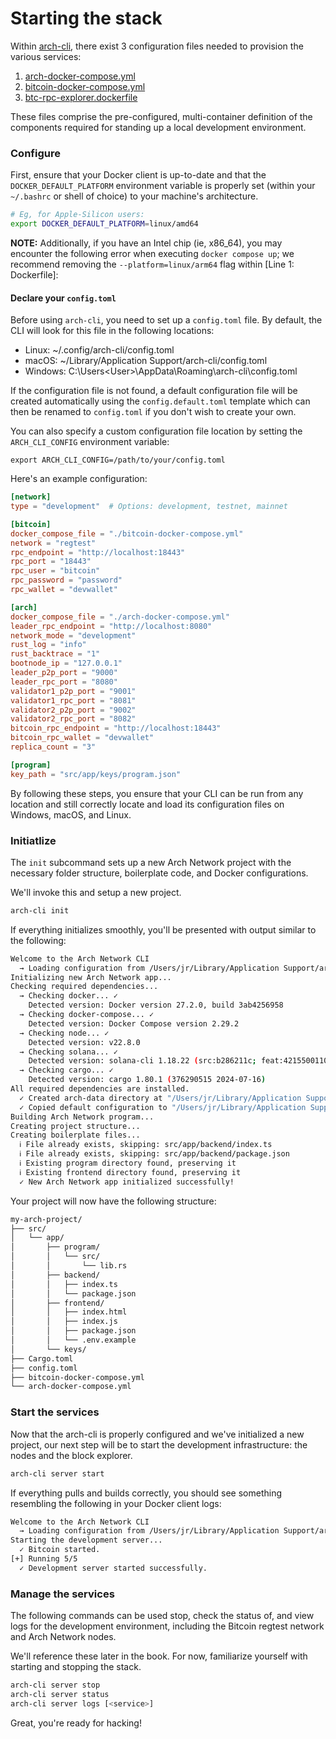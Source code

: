 # Starting the stack

Within [arch-cli], there exist 3 configuration files needed to provision the various services:
1. [arch-docker-compose.yml]
2. [bitcoin-docker-compose.yml]
3. [btc-rpc-explorer.dockerfile]

These files comprise the pre-configured, multi-container definition of the components required for standing up a local development environment.

### Configure

First, ensure that your Docker client is up-to-date and that the `DOCKER_DEFAULT_PLATFORM` environment variable is properly set (within your `~/.bashrc` or shell of choice) to your machine's architecture.

```bash
# Eg, for Apple-Silicon users:
export DOCKER_DEFAULT_PLATFORM=linux/amd64
```

**NOTE:** Additionally, if you have an Intel chip (ie, x86_64), you may encounter the following error when executing `docker compose up`; we recommend removing the `--platform=linux/arm64` flag within [Line 1: Dockerfile]:

#### Declare your `config.toml`

Before using `arch-cli`, you need to set up a `config.toml` file. By default, the CLI will look for this file in the following locations:
- Linux: ~/.config/arch-cli/config.toml
- macOS: ~/Library/Application Support/arch-cli/config.toml
- Windows: C:\Users\<User>\AppData\Roaming\arch-cli\config.toml

If the configuration file is not found, a default configuration file will be created automatically using the `config.default.toml` template which can then be renamed to `config.toml` if you don't wish to create your own.

You can also specify a custom configuration file location by setting the `ARCH_CLI_CONFIG` environment variable:

```
export ARCH_CLI_CONFIG=/path/to/your/config.toml
```

Here's an example configuration:

```toml
[network]
type = "development"  # Options: development, testnet, mainnet

[bitcoin]
docker_compose_file = "./bitcoin-docker-compose.yml"
network = "regtest"
rpc_endpoint = "http://localhost:18443"
rpc_port = "18443"
rpc_user = "bitcoin"
rpc_password = "password"
rpc_wallet = "devwallet"

[arch]
docker_compose_file = "./arch-docker-compose.yml"
leader_rpc_endpoint = "http://localhost:8080"
network_mode = "development"
rust_log = "info"
rust_backtrace = "1"
bootnode_ip = "127.0.0.1"
leader_p2p_port = "9000"
leader_rpc_port = "8080"
validator1_p2p_port = "9001"
validator1_rpc_port = "8081"
validator2_p2p_port = "9002"
validator2_rpc_port = "8082"
bitcoin_rpc_endpoint = "http://localhost:18443"
bitcoin_rpc_wallet = "devwallet"
replica_count = "3"

[program]
key_path = "src/app/keys/program.json"
```

By following these steps, you ensure that your CLI can be run from any location and still correctly locate and load its configuration files on Windows, macOS, and Linux.

### Initiatlize

The `init` subcommand sets up a new Arch Network project with the necessary folder structure, boilerplate code, and Docker configurations.

We'll invoke this and setup a new project.

```bash
arch-cli init
```

If everything initializes smoothly, you'll be presented with output similar to the following:
```bash
Welcome to the Arch Network CLI
  → Loading configuration from /Users/jr/Library/Application Support/arch-cli/config.toml
Initializing new Arch Network app...
Checking required dependencies...
  → Checking docker... ✓
    Detected version: Docker version 27.2.0, build 3ab4256958
  → Checking docker-compose... ✓
    Detected version: Docker Compose version 2.29.2
  → Checking node... ✓
    Detected version: v22.8.0
  → Checking solana... ✓
    Detected version: solana-cli 1.18.22 (src:b286211c; feat:4215500110, client:SolanaLabs)
  → Checking cargo... ✓
    Detected version: cargo 1.80.1 (376290515 2024-07-16)
All required dependencies are installed.
  ✓ Created arch-data directory at "/Users/jr/Library/Application Support/arch-cli/arch-data"
  ✓ Copied default configuration to "/Users/jr/Library/Application Support/arch-cli/config.toml"
Building Arch Network program...
Creating project structure...
Creating boilerplate files...
  ℹ File already exists, skipping: src/app/backend/index.ts
  ℹ File already exists, skipping: src/app/backend/package.json
  ℹ Existing program directory found, preserving it
  ℹ Existing frontend directory found, preserving it
  ✓ New Arch Network app initialized successfully!
```

Your project will now have the following structure:
```bash
my-arch-project/
├── src/
│   └── app/
│       ├── program/
│       │   └── src/
│       │       └── lib.rs
│       ├── backend/
│       │   ├── index.ts
│       │   └── package.json
│       ├── frontend/
│       │   ├── index.html
│       │   ├── index.js
│       │   ├── package.json
│       │   └── .env.example
│       └── keys/
├── Cargo.toml
├── config.toml
├── bitcoin-docker-compose.yml
└── arch-docker-compose.yml
```

### Start the services

Now that the arch-cli is properly configured and we've initialized a new project, our next step will be to start the development infrastructure: the nodes and the block explorer.

```bash
arch-cli server start
```

If everything pulls and builds correctly, you should see something resembling the following in your Docker client logs: 
```bash
Welcome to the Arch Network CLI
  → Loading configuration from /Users/jr/Library/Application Support/arch-cli/config.toml
Starting the development server...
  ✓ Bitcoin started.
[+] Running 5/5
  ✓ Development server started successfully.
```

### Manage the services

The following commands can be used stop, check the status of, and view logs for the development environment, including the Bitcoin regtest network and Arch Network nodes.

We'll reference these later in the book. For now, familiarize yourself with starting and stopping the stack.

```bash
arch-cli server stop
arch-cli server status
arch-cli server logs [<service>]
```

Great, you're ready for hacking!

[arch-cli]: https://github.com/Arch-Network/arch-cli
[arch-docker-compose.yml]: https://github.com/Arch-Network/arch-cli/blob/main/arch-docker-compose.yml
[bitcoin-docker-compose.yml]: https://github.com/Arch-Network/arch-cli/blob/main/bitcoin-docker-compose.yml
[btc-rpc-explorer.dockerfile]: https://github.com/Arch-Network/arch-cli/blob/main/btc-rpc-explorer.dockerfile
